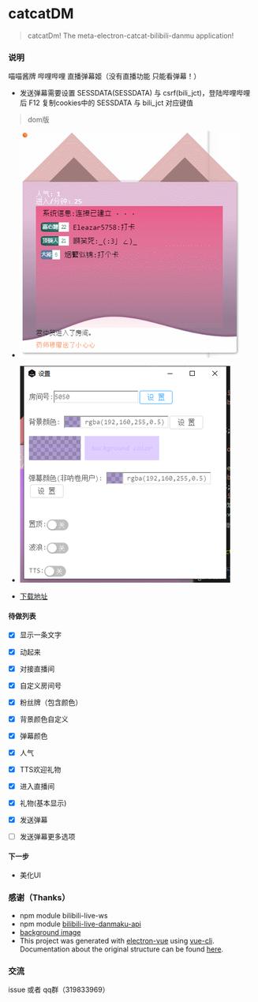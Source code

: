# catcatDM

> catcatDm! The meta-electron-catcat-bilibili-danmu application!

### 说明
喵喵酱牌 哔哩哔哩 直播弹幕姬（没有直播功能 只能看弹幕！）

- 发送弹幕需要设置 SESSDATA(SESSDATA) 与 csrf(bili_jct)，登陆哔哩哔哩后 F12 复制cookies中的 SESSDATA 与 bili_jct 对应键值

>dom版
 - ![界面截图](desc/2021-9-29_11-25-05.gif)
 - ![设置界面](desc/20211009171802.png)

- [下载地址](https://github.com/kokolokksk/mua/releases/latest)

#### 待做列表
- [x] 显示一条文字
- [x] 动起来
- [x] 对接直播间
- [x] 自定义房间号
- [x] 粉丝牌（包含颜色）
- [x] 背景颜色自定义
- [x] 弹幕颜色
- [x] 人气
- [x] TTS欢迎礼物
- [x] 进入直播间 
- [x] 礼物(基本显示)
- [x] 发送弹幕
- [ ] 发送弹幕更多选项


#### 下一步
- 美化UI

### 感谢（Thanks）
- npm module bilibili-live-ws
- npm module [bilibili-live-danmaku-api](https://github.com/simon300000/bilibili-live-danmaku-api)
- [background image](https://codepen.io/plavookac/pen/QMwObb)
- This project was generated with [electron-vue](https://github.com/SimulatedGREG/electron-vue) using [vue-cli](https://github.com/vuejs/vue-cli). Documentation about the original structure can be found [here](https://simulatedgreg.gitbooks.io/electron-vue/content/index.html).

### 交流
issue 或者 qq群（319833969）
